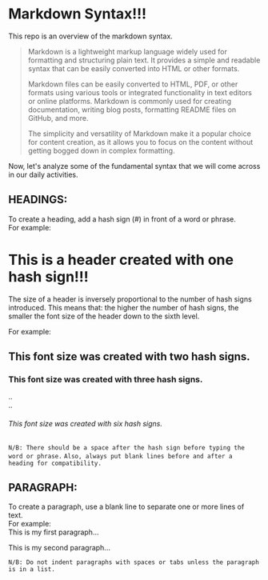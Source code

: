 # Markdown Syntax!!!
This repo is an overview of the markdown syntax. 

> Markdown is a lightweight markup language widely used for formatting and structuring plain text. It provides a simple and readable syntax that can be easily converted into HTML or other formats.
>
> Markdown files can be easily converted to HTML, PDF, or other formats using various tools or integrated functionality in text editors or online platforms. Markdown is commonly used for creating documentation, writing blog posts, formatting README files on GitHub, and more. 
> 
> The simplicity and versatility of Markdown make it a popular choice for content creation, as it allows you to focus on the content without getting bogged down in complex formatting.

Now, let's analyze some of the fundamental syntax that we will come across in our daily activities.

## HEADINGS:

To create a heading, add a hash sign (#) in front of a word or phrase.  
For example:
# This is a header created with one hash sign!!!

The size of a header is inversely proportional to the number of hash signs introduced. 
This means that: the higher the number of hash signs, the smaller the font size of the header down to the sixth level.  

For example:

## This font size was created with two hash signs.

### This font size was created with three hash signs.
..  
..
###### This font size was created with six hash signs.

`N/B: There should be a space after the hash sign before typing the word or phrase.`
`Also, always put blank lines before and after a heading for compatibility.`


## PARAGRAPH:

To create a paragraph, use a blank line to separate one or more lines of text.  
For example:  
This is my first paragraph...

This is my second paragraph...

`N/B: Do not indent paragraphs with spaces or tabs unless the paragraph is in a list.`


